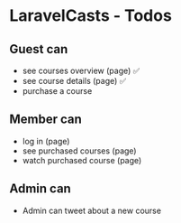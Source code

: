 # LaravelCasts - Todos

## Guest can
* see courses overview (page) ✅
* see course details (page) ✅
* purchase a course

## Member can
* log in (page)
* see purchased courses (page)
* watch purchased course (page)

## Admin can
* Admin can tweet about a new course
